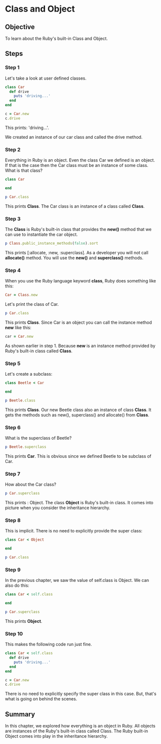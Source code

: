 # Class and Object

## Objective

To learn about the Ruby's built-in Class and Object.

## Steps

### Step 1

Let's take a look at user defined classes.

```ruby
class Car 
  def drive
    puts 'driving...'
  end
end

c = Car.new
c.drive
```

This prints: 'driving...'.

We created an instance of our car class and called the drive method.

### Step 2

Everything in Ruby is an object. Even the class Car we defined is an object. If that is the case then the Car class must be an instance of some class. What is that class?

```ruby
class Car

end

p Car.class
```

This prints **Class**. The Car class is an instance of a class called **Class**.

### Step 3

The **Class** is Ruby's built-in class that provides the **new()** method that we can use to instantiate the car object.

```ruby
p Class.public_instance_methods(false).sort
```

This prints [:allocate, :new, :superclass]. As a developer you will not call **allocate()** method. You will use the **new()** and **superclass()** methods.
 
### Step 4

When you use the Ruby language keyword **class**, Ruby does something like this:

```ruby
Car = Class.new 
```

Let's print the class of Car.

```ruby
p Car.class
```

This prints **Class**. Since Car is an object you can call the instance method **new** like this:

```ruby
car = Car.new
```

As shown earlier in step 1. Because **new** is an instance method provided by Ruby's built-in class called **Class**.

### Step 5

Let's create a subclass:

```ruby
class Beetle < Car

end

p Beetle.class
```

This prints **Class**. Our new Beetle class also an instance of class **Class**. It gets the methods such as new(), superclass() and allocate() from **Class**.

### Step 6

What is the superclass of Beetle?

```ruby
p Beetle.superclass
```

This prints **Car**. This is obvious since we defined Beetle to be subclass of Car. 

### Step 7

How about the Car class?

```ruby
p Car.superclass
```

This prints : Object. The class **Object** is Ruby's built-in class. It comes into picture when you consider the inheritance hierarchy.

### Step 8

This is implicit. There is no need to explicitly provide the super class:

```ruby
class Car < Object

end

p Car.class
```

### Step 9

In the previous chapter, we saw the value of self.class is Object. We can also do this:

```ruby
class Car < self.class

end

p Car.superclass
```

This prints **Object**.

### Step 10

This makes the following code run just fine.

```ruby
class Car < self.class
  def drive
    puts 'driving...'
  end
end

c = Car.new
c.drive
```

There is no need to explicitly specify the super class in this case. But, that's what is going on behind the scenes.

## Summary

In this chapter, we explored how everything is an object in Ruby. All objects are instances of the Ruby's built-in class called Class. The Ruby built-in Object comes into play in the inheritance hierarchy.
